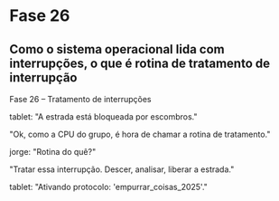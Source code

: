 # Fase 26

## Como o sistema operacional lida com interrupções, o que é rotina de tratamento de interrupção

Fase 26 – Tratamento de interrupções

tablet: "A estrada está bloqueada por escombros."

"Ok, como a CPU do grupo, é hora de chamar a rotina de tratamento."

jorge: "Rotina do quê?"

"Tratar essa interrupção. Descer, analisar, liberar a estrada."

tablet: "Ativando protocolo: 'empurrar_coisas_2025'."
